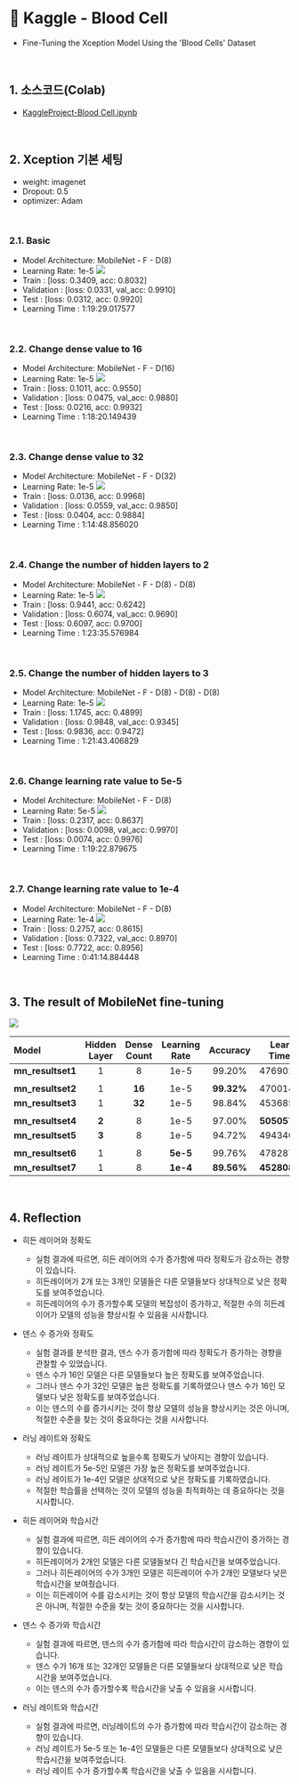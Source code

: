 # :pushpin: Kaggle - Blood Cell
- Fine-Tuning the Xception Model Using the 'Blood Cells' Dataset

</br>

## 1. 소스코드(Colab)
- [KaggleProject-Blood Cell.ipynb](https://colab.research.google.com/drive/18BXx_fb77k9KbYsv_bVidVf9FhbqK2KA#scrollTo=f2XiUpwDXhNq)

</br>

## 2. Xception 기본 세팅
- weight: imagenet
- Dropout: 0.5
- optimizer: Adam

</br>

### 2.1. Basic
- Model Architecture: MobileNet - F - D(8)
- Learning Rate: 1e-5
![](./Graph/1.png)
- Train : [loss: 0.3409, acc: 0.8032]
- Validation : [loss: 0.0331, val_acc: 0.9910]
- Test : [loss: 0.0312, acc: 0.9920]
- Learning Time : 1:19:29.017577

</br>

### 2.2. Change dense value to 16
- Model Architecture: MobileNet - F - D(16)
- Learning Rate: 1e-5
![](./Graph/2.png)
- Train : [loss: 0.1011, acc: 0.9550]
- Validation : [loss: 0.0475, val_acc: 0.9880]
- Test : [loss: 0.0216, acc: 0.9932]
- Learning Time : 1:18:20.149439

</br>

### 2.3. Change dense value to 32
- Model Architecture: MobileNet - F - D(32)
- Learning Rate: 1e-5
![](./Graph/3.png)
- Train : [loss: 0.0136, acc: 0.9968]
- Validation : [loss: 0.0559, val_acc: 0.9850]
- Test : [loss: 0.0404, acc: 0.9884]
- Learning Time : 1:14:48.856020

</br>

### 2.4. Change the number of hidden layers to 2
- Model Architecture: MobileNet - F - D(8) - D(8)
- Learning Rate: 1e-5
![](./Graph/4.png)
- Train : [loss: 0.9441, acc: 0.6242]
- Validation : [loss: 0.6074, val_acc: 0.9690]
- Test : [loss: 0.6097, acc: 0.9700]
- Learning Time : 1:23:35.576984

</br>

### 2.5. Change the number of hidden layers to 3
- Model Architecture: MobileNet - F - D(8) - D(8) - D(8)
- Learning Rate: 1e-5
![](./Graph/5.png)
- Train : [loss: 1.1745, acc: 0.4899]
- Validation : [loss: 0.9848, val_acc: 0.9345]
- Test : [loss: 0.9836, acc: 0.9472]
- Learning Time : 1:21:43.406829

</br>

### 2.6. Change learning rate value to 5e-5
- Model Architecture: MobileNet - F - D(8)
- Learning Rate: 5e-5
![](./graph/6.png)
- Train : [loss: 0.2317, acc: 0.8637]
- Validation : [loss: 0.0098, val_acc: 0.9970]
- Test : [loss: 0.0074, acc: 0.9976]
- Learning Time : 1:19:22.879675

</br>

### 2.7. Change learning rate value to 1e-4
- Model Architecture: MobileNet - F - D(8)
- Learning Rate: 1e-4
![](./Graph/7.png)
- Train : [loss: 0.2757, acc: 0.8615]
- Validation : [loss: 0.7322, val_acc: 0.8970]
- Test : [loss: 0.7722, acc: 0.8956]
- Learning Time : 0:41:14.884448

</br>

## 3. The result of MobileNet fine-tuning

![](./Graph/result.png)

| Model | Hidden Layer | Dense Count | Learning Rate | Accuracy | Learning Time(ms) | 
| :-- | :-: | :-: | :-: | :-: | :-: |
| **mn_resultset1** | 1 | 8 | 1e-5 | 99.20% | 4769017.577 |
|  |  |  |  |  |  |
| **mn_resultset2** | 1 | **16** | 1e-5 | **99.32%** | 4700149.439 |
| **mn_resultset3** | 1 | **32** | 1e-5 | 98.84% | 4536856.020 |
|  |  |  |  |  |  |
| **mn_resultset4** | **2** | 8 | 1e-5 | 97.00% | **5050576.984** |
| **mn_resultset5** | **3** | 8 | 1e-5 | 94.72% | 4943406.829 |
|  |  |  |  |  |  |
| **mn_resultset6** | 1 | 8 | **5e-5** | 99.76% | 4782879.675 |
| **mn_resultset7** | 1 | 8 | **1e-4** | **89.56%** | **4528084.134** |


</br>

## 4. Reflection

- 히든 레이어와 정확도
	- 실험 결과에 따르면, 히든 레이어의 수가 증가함에 따라 정확도가 감소하는 경향이 있습니다. 
	- 히든레이어가 2개 또는 3개인 모델들은 다른 모델들보다 상대적으로 낮은 정확도를 보여주었습니다. 
	- 히든레이어의 수가 증가할수록 모델의 복잡성이 증가하고, 적절한 수의 히든레이어가 모델의 성능을 향상시킬 수 있음을 시사합니다.

- 덴스 수 증가와 정확도
	- 실험 결과를 분석한 결과, 덴스 수가 증가함에 따라 정확도가 증가하는 경향을 관찰할 수 있었습니다.
	- 덴스 수가 16인 모델은 다른 모델들보다 높은 정확도를 보여주었습니다. 
	- 그러나 덴스 수가 32인 모델은 높은 정확도를 기록하였으나 덴스 수가 16인 모델보다 낮은 정확도를 보여주었습니다. 
	- 이는 덴스의 수를 증가시키는 것이 항상 모델의 성능을 향상시키는 것은 아니며, 적절한 수준을 찾는 것이 중요하다는 것을 시사합니다.

- 러닝 레이트와 정확도
	- 러닝 레이트가 상대적으로 높을수록 정확도가 낮아지는 경향이 있습니다.
	- 러닝 레이트가 5e-5인 모델은 가장 높은 정확도를 보여주었습니다. 
	- 러닝 레이트가 1e-4인 모델은 상대적으로 낮은 정확도를 기록하였습니다.
	- 적절한 학습률을 선택하는 것이 모델의 성능을 최적화하는 데 중요하다는 것을 시사합니다.
	
- 히든 레이어와 학습시간
	- 실험 결과에 따르면, 히든 레이어의 수가 증가함에 따라 학습시간이 증가하는 경향이 있습니다. 
	- 히든레이어가 2개인 모델은 다른 모델들보다 긴 학습시간을 보여주었습니다. 
	- 그러나 히든레이어의 수가 3개인 모델은 히든레이어 수가 2개인 모델보다 낮은 학습시간을 보여줬습니다.
	- 이는 히든레이어 수를 감소시키는 것이 항상 모델의 학습시간을 감소시키는 것은 아니며, 적절한 수준을 찾는 것이 중요하다는 것을 시사합니다.
	
- 덴스 수 증가와 학습시간
	- 실험 결과에 따르면, 덴스의 수가 증가함에 따라 학습시간이 감소하는 경향이 있습니다. 
	- 덴스 수가 16개 또는 32개인 모델들은 다른 모델들보다 상대적으로 낮은 학습시간을 보여주었습니다. 
	- 이는 덴스의 수가 증가할수록 학습시간을 낮출 수 있음을 시사합니다.

- 러닝 레이트와 학습시간
	- 실험 결과에 따르면, 러닝레이트의 수가 증가함에 따라 학습시간이 감소하는 경향이 있습니다. 
	- 러닝 레이트가 5e-5 또는 1e-4인 모델들은 다른 모델들보다 상대적으로 낮은 학습시간을 보여주었습니다. 
	- 러닝 레이트 수가 증가할수록 학습시간을 낮출 수 있음을 시사합니다.

</br>
